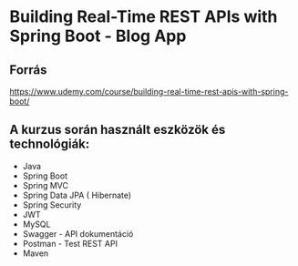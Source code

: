 # Building Real-Time REST APIs with Spring Boot - Blog App

## Forrás
https://www.udemy.com/course/building-real-time-rest-apis-with-spring-boot/

## A kurzus során használt eszközök és technológiák:

- Java
- Spring Boot
- Spring MVC
- Spring Data JPA ( Hibernate)
- Spring Security
- JWT
- MySQL
- Swagger - API dokumentáció
- Postman - Test REST API
- Maven